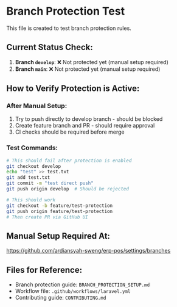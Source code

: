 # Branch Protection Test

This file is created to test branch protection rules.

## Current Status Check:

1. **Branch `develop`**: ❌ Not protected yet (manual setup required)
2. **Branch `main`**: ❌ Not protected yet (manual setup required)

## How to Verify Protection is Active:

### After Manual Setup:
1. Try to push directly to develop branch - should be blocked
2. Create feature branch and PR - should require approval
3. CI checks should be required before merge

### Test Commands:
```bash
# This should fail after protection is enabled
git checkout develop
echo "test" >> test.txt
git add test.txt
git commit -m "test direct push"
git push origin develop  # Should be rejected

# This should work
git checkout -b feature/test-protection
git push origin feature/test-protection
# Then create PR via GitHub UI
```

## Manual Setup Required At:
https://github.com/ardiansyah-sweng/erp-pos/settings/branches

## Files for Reference:
- Branch protection guide: `BRANCH_PROTECTION_SETUP.md`
- Workflow file: `.github/workflows/laravel.yml`
- Contributing guide: `CONTRIBUTING.md`
